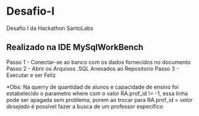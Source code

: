 # Desafio-I
Desafio I da Hackathon SantoLabs

## Realizado na IDE MySqlWorkBench
Passo 1 - Conectar-se ao banco com os dados fornecidos no documento
Passo 2 - Abrir os Arquivos .SQL Anexados ao Repositorio
Passo 3 - Executar e ser Feliz

*Obs: Na querry de quantidad de alunos e capacidade de ensino foi estabelecido o parametro where com o valor RA.prof_id != -1, essa linha pode ser apagada sem problema, porem ao trocar para RA.prof_id = *valor desejado* é possivel fazer a busca de um professor especifico
